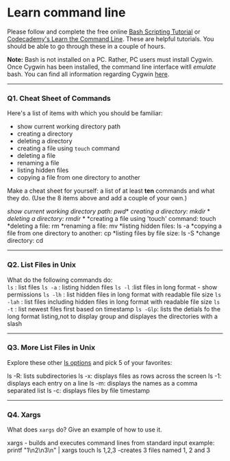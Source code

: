 # Learn command line

Please follow and complete the free online [Bash Scripting Tutorial](https://ryanstutorials.net/bash-scripting-tutorial/) or [Codecademy's Learn the Command Line](https://www.codecademy.com/learn/learn-the-command-line). These are helpful tutorials. You should be able to go through these in a couple of hours.

**Note:** Bash is not installed on a PC. Rather, PC users must install Cygwin. Once Cygwin has been installed, the command line interface witll _emulate_ bash. You can find all information regarding Cygwin [here](https://www.cygwin.com/).

---

### Q1.  Cheat Sheet of Commands  

Here's a list of items with which you should be familiar:  
* show current working directory path
* creating a directory
* deleting a directory
* creating a file using `touch` command
* deleting a file
* renaming a file
* listing hidden files
* copying a file from one directory to another

Make a cheat sheet for yourself: a list of at least **ten** commands and what they do.  (Use the 8 items above and add a couple of your own.)  

*show current working directory path: pwd**
*creating a directory: mkdir <directoryname>**
*deleting a directory: rmdir <directoryname>**
*creating a file using 'touch' command: touch <filename>
*deleting a file: rm <filename>
*renaming a file: mv <filename1> <filename2>
*listing hidden files: ls -a
*copying a file from one directory to another: cp <sourcedir> <enddir>
*listing files by file size: ls -S
*change directory: cd <directory>

---

### Q2.  List Files in Unix   

What do the following commands do:  
`ls`  : list files
`ls -a`  : listing hidden files
`ls -l`  :list files in long format - show permissions
`ls -lh`  : list hidden files in long format with readable file size
`ls -lah`  : list files including hidden files in long format with readable file size
`ls -t`  : list newest files first based on timestamp
`ls -Glp`: lists the detials fo the long format listing,not to display group and displayes the directories with a slash

---

### Q3.  More List Files in Unix  

Explore these other [ls options](http://www.techonthenet.com/unix/basic/ls.php) and pick 5 of your favorites:

ls -R: lists subdirectories
ls -x: displays files as rows across the screen
ls -1: displays each entry on a line
ls -m: displays the names as a comma separated list
ls -c: displays files by file timestamp

---

### Q4.  Xargs   

What does `xargs` do? Give an example of how to use it.

xargs - builds and executes command lines from standard input
example: printf "1\n2\n3\n" | xargs touch
ls 
1,2,3
-creates 3 files named 1, 2 and 3
 

